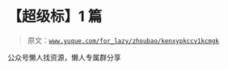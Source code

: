 # 【超级标】1 篇

> 原文：[`www.yuque.com/for_lazy/zhoubao/kenxypkccv1kcmgk`](https://www.yuque.com/for_lazy/zhoubao/kenxypkccv1kcmgk)

公众号懒人找资源，懒人专属群分享